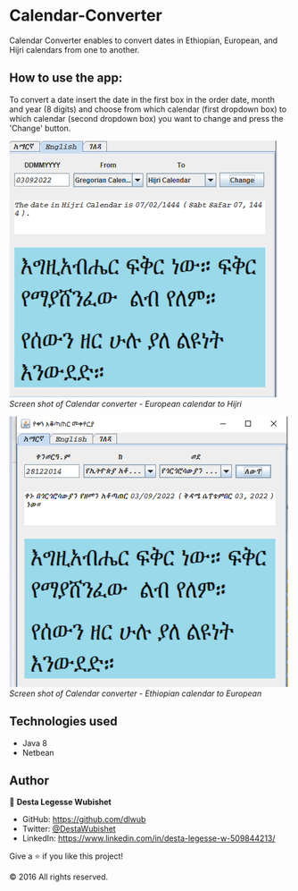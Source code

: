 # Calendar-Converter

Calendar Converter enables to convert dates in Ethiopian, European, and Hijri calendars from one to another.
  
## How to use the app:
To convert a date insert the date in the first box in the order date, month and year (8 digits) and choose from which
calendar (first dropdown box) to which calendar (second dropdown box) you want to change and press the 'Change' button.

![alt text](CalendarConverter.png)<br>
<em>Screen shot of Calendar converter - European calendar to Hijri</em>

![alt text](CalendarConverter(2).png)<br>
<em>Screen shot of Calendar converter - Ethiopian calendar to European</em>

## Technologies used

- Java 8
- Netbean


## Author

👤 **Desta Legesse Wubishet**

- GitHub: https://github.com/dlwub
- Twitter: [@DestaWubishet](https://twitter.com/DestaWubishet)
- LinkedIn: https://www.linkedin.com/in/desta-legesse-w-509844213/


Give a ⭐️ if you like this project!

&copy; 2016 All rights reserved.
